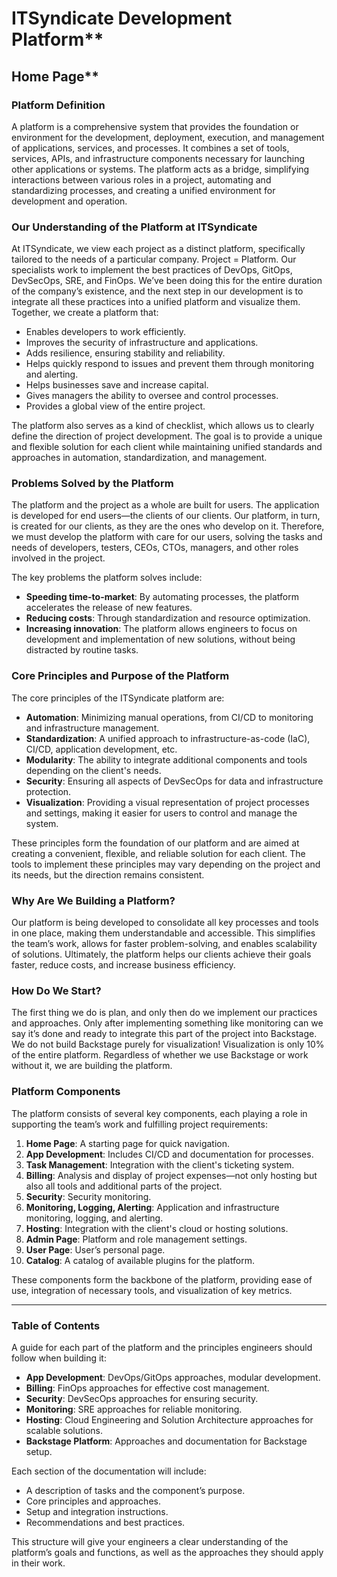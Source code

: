 # ITSyndicate Development Platform**  
## Home Page**

### Platform Definition  
A platform is a comprehensive system that provides the foundation or environment for the development, deployment, execution, and management of applications, services, and processes. It combines a set of tools, services, APIs, and infrastructure components necessary for launching other applications or systems. The platform acts as a bridge, simplifying interactions between various roles in a project, automating and standardizing processes, and creating a unified environment for development and operation.

### Our Understanding of the Platform at ITSyndicate  
At ITSyndicate, we view each project as a distinct platform, specifically tailored to the needs of a particular company. Project = Platform. Our specialists work to implement the best practices of DevOps, GitOps, DevSecOps, SRE, and FinOps. We’ve been doing this for the entire duration of the company’s existence, and the next step in our development is to integrate all these practices into a unified platform and visualize them.  
Together, we create a platform that:  
- Enables developers to work efficiently.  
- Improves the security of infrastructure and applications.  
- Adds resilience, ensuring stability and reliability.  
- Helps quickly respond to issues and prevent them through monitoring and alerting.  
- Helps businesses save and increase capital.  
- Gives managers the ability to oversee and control processes.  
- Provides a global view of the entire project.  

The platform also serves as a kind of checklist, which allows us to clearly define the direction of project development. The goal is to provide a unique and flexible solution for each client while maintaining unified standards and approaches in automation, standardization, and management.

### Problems Solved by the Platform  
The platform and the project as a whole are built for users. The application is developed for end users—the clients of our clients. Our platform, in turn, is created for our clients, as they are the ones who develop on it. Therefore, we must develop the platform with care for our users, solving the tasks and needs of developers, testers, CEOs, CTOs, managers, and other roles involved in the project.

The key problems the platform solves include:  
- **Speeding time-to-market**: By automating processes, the platform accelerates the release of new features.  
- **Reducing costs**: Through standardization and resource optimization.  
- **Increasing innovation**: The platform allows engineers to focus on development and implementation of new solutions, without being distracted by routine tasks.  

### Core Principles and Purpose of the Platform  
The core principles of the ITSyndicate platform are:  
- **Automation**: Minimizing manual operations, from CI/CD to monitoring and infrastructure management.  
- **Standardization**: A unified approach to infrastructure-as-code (IaC), CI/CD, application development, etc.  
- **Modularity**: The ability to integrate additional components and tools depending on the client's needs.  
- **Security**: Ensuring all aspects of DevSecOps for data and infrastructure protection.  
- **Visualization**: Providing a visual representation of project processes and settings, making it easier for users to control and manage the system.  

These principles form the foundation of our platform and are aimed at creating a convenient, flexible, and reliable solution for each client. The tools to implement these principles may vary depending on the project and its needs, but the direction remains consistent.

### Why Are We Building a Platform?  
Our platform is being developed to consolidate all key processes and tools in one place, making them understandable and accessible. This simplifies the team’s work, allows for faster problem-solving, and enables scalability of solutions. Ultimately, the platform helps our clients achieve their goals faster, reduce costs, and increase business efficiency.

### How Do We Start?  
The first thing we do is plan, and only then do we implement our practices and approaches. Only after implementing something like monitoring can we say it’s done and ready to integrate this part of the project into Backstage. We do not build Backstage purely for visualization! Visualization is only 10% of the entire platform. Regardless of whether we use Backstage or work without it, we are building the platform.

### Platform Components  
The platform consists of several key components, each playing a role in supporting the team’s work and fulfilling project requirements:  
1. **Home Page**: A starting page for quick navigation.  
2. **App Development**: Includes CI/CD and documentation for processes.  
3. **Task Management**: Integration with the client's ticketing system.  
4. **Billing**: Analysis and display of project expenses—not only hosting but also all tools and additional parts of the project.  
5. **Security**: Security monitoring.  
6. **Monitoring, Logging, Alerting**: Application and infrastructure monitoring, logging, and alerting.  
7. **Hosting**: Integration with the client's cloud or hosting solutions.  
8. **Admin Page**: Platform and role management settings.  
9. **User Page**: User’s personal page.  
10. **Catalog**: A catalog of available plugins for the platform.  

These components form the backbone of the platform, providing ease of use, integration of necessary tools, and visualization of key metrics.

---

### Table of Contents  
A guide for each part of the platform and the principles engineers should follow when building it:  
- **App Development**: DevOps/GitOps approaches, modular development.  
- **Billing**: FinOps approaches for effective cost management.  
- **Security**: DevSecOps approaches for ensuring security.  
- **Monitoring**: SRE approaches for reliable monitoring.  
- **Hosting**: Cloud Engineering and Solution Architecture approaches for scalable solutions.  
- **Backstage Platform**: Approaches and documentation for Backstage setup.  

Each section of the documentation will include:  
- A description of tasks and the component’s purpose.  
- Core principles and approaches.  
- Setup and integration instructions.  
- Recommendations and best practices.  

This structure will give your engineers a clear understanding of the platform’s goals and functions, as well as the approaches they should apply in their work.